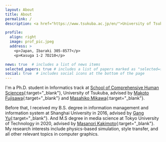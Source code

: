 ```yaml
---
layout: About
title: About
permalink: /
description: <a href="https://www.tsukuba.ac.jp/en/">University of Tsukuba</a>, Tsukuba, Ibaraki, Japan

profile:
  align: right
  image: prof_pic.jpeg
  address: >
    <p>Japan, Ibaraki 305-8577</p>
    <p>Kasuga 1-2 7D210</p>

news: true  # includes a list of news items
selected_papers: true # includes a list of papers marked as "selected={true}"
social: true  # includes social icons at the bottom of the page
---
```

I'm a Ph.D. student in Informatics track at [School of Comprehensive Human Sciences](https://informatics.tsukuba.ac.jp/?lang=en){:target="\_blank"}, University of Tsukuba, advised by [Makoto Fujisawa](http://www.slis.tsukuba.ac.jp/~fujisawa.makoto.fu/profile_e.html){:target="\_blank"} and [Masahiko Mikawa](https://mikawalab.org/){:target="\_blank"}.

Before that, I received my B.S. degree in information management and information system at Shanghai University in 2016, advised by [Gang Yu](https://silc.shu.edu.cn/info/1322/18689.htm){:target="\_blank"}. And M.S degree in media science at Tokyo University of Technology in 2020, advised by [Masanori Kakimoto](https://www.teu.ac.jp/grad/teacher/ms_spc/index.html?id=1546){:target="\_blank"}. My research interests include physics-based simulation, style transfer, and all other relevant topics in computer graphics.
